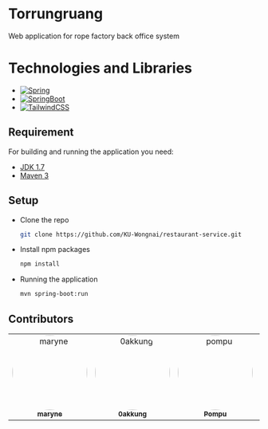 # Torrungruang

Web application for rope factory back office system

# Technologies and Libraries

* [![Spring][Spring.io]][Spring-url]
* [![SpringBoot][Spring.io/spring-boot]][SpringBoot-url]
* [![TailwindCSS][TailwindCSS.com]][TailwindCSS-url]

## Requirement

For building and running the application you need:

- [JDK 1.7](https://www.oracle.com/java/technologies/downloads)
- [Maven 3](https://maven.apache.org)

## Setup

* Clone the repo
    ```sh
    git clone https://github.com/KU-Wongnai/restaurant-service.git
    ```

* Install npm packages
    ```sh
    npm install
    ```

* Running the application
    ```sh
    mvn spring-boot:run
    ```
   
## Contributors
<table>
  <tbody>
    <tr>
      <td align="center"><a href="https://github.com/AmpornSaejaew"><img src="https://avatars.githubusercontent.com/u/98537729?s=500&v=4" width="150px;" style="border-radius: 100%" alt="maryne"/><br /><sub><b>maryne</b></sub></a><br /><small></small></td>
      <td align="center"><a href="https://github.com/0akkung"><img src="https://avatars.githubusercontent.com/u/98578165?s=500&v=4" width="150px;" style="border-radius: 100%" alt="0akkung"/><br /><sub><b>0akkung</b></sub></a><br /><small></small></td>
      <td align="center"><a href="https://github.com/Pompu"><img src="https://avatars.githubusercontent.com/u/98573939?v=4" width="150px;" style="border-radius: 100%" alt="pompu"/><br /><sub><b>Pompu</b></sub></a><br /><small></small></td>
      <td align="center"><a href="https://github.com/Donutto"><img src="https://avatars.githubusercontent.com/u/98575516?v=4" width="150px;" style="border-radius: 100%" alt="donuto"/><br /><sub><b>Donutto</b></sub></a><br /><small></small></td>

  </tbody>
</table>

<!-- Markdown Links & Images -->
[Spring.io]: https://img.shields.io/badge/Spring-6DB33F?style=for-the-badge&logo=spring&logoColor=white
[Spring-url]: https://spring.io
[Spring.io/spring-boot]: https://img.shields.io/badge/Spring_Boot-F2F4F9?style=for-the-badge&logo=spring-boot
[SpringBoot-url]: https://spring.io/projects/spring-boot]
[TailwindCSS.com]: https://img.shields.io/badge/tailwindcss-%2338B2AC.svg?style=for-the-badge&logo=tailwind-css&logoColor=white
[TailwindCSS-url]: https://tailwindcss.com/